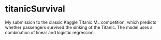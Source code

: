 # titanicSurvival
My submission to the classic Kaggle Titanic ML competition, which predicts whether passengers survived the sinking of the Titanic. The model uses a combination of linear and logistic regression.
